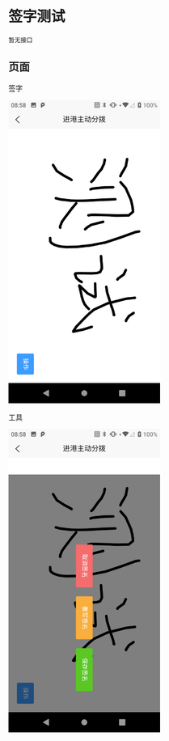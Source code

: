 # 签字测试

`暂无接口`

## 页面

签字

<img src="/public/allocate/signature.png" width="300"/>

工具

<img src="/public/allocate/signature-tool.png" width="300"/>